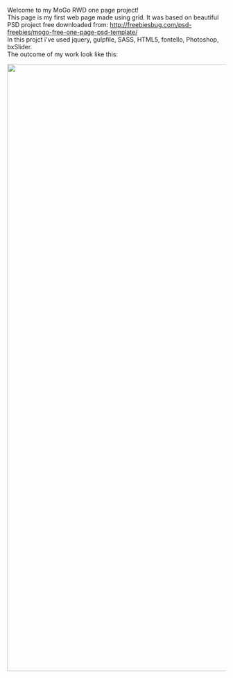 Welcome to my MoGo RWD one page project! </br>
This page is my first web page made using grid. It was based on beautiful PSD project free downloaded from: http://freebiesbug.com/psd-freebies/mogo-free-one-page-psd-template/ </br>
In this projct i've used jquery, gulpfile, SASS, HTML5, fontello, Photoshop, bxSlider. </br>
The outcome of my work look like this: </br>

<img height="1400" src="images/MoGo_Template.jpg" />
